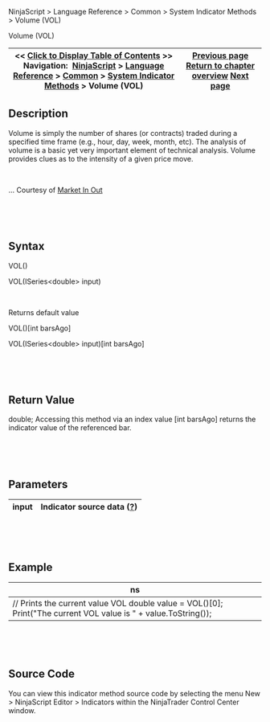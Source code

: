 ﻿


NinjaScript \> Language Reference \> Common \> System Indicator Methods \> Volume (VOL)






















Volume (VOL)







| \<\< [Click to Display Table of Contents](volume.md) \>\> **Navigation:**     [NinjaScript](ninjascript-1.md) \> [Language Reference](language_reference_wip-1.md) \> [Common](common-1.md) \> [System Indicator Methods](indicators-1.md) \> Volume (VOL) | [Previous page](ultimate_oscillator-1.md) [Return to chapter overview](indicators-1.md) [Next page](volume_moving_average_volma-1.md) |
| --- | --- |











## Description


Volume is simply the number of shares (or contracts) traded during a specified time frame (e.g., hour, day, week, month, etc). The analysis of volume is a basic yet very important element of technical analysis. Volume provides clues as to the intensity of a given price move.


 


... Courtesy of [Market In Out](http://www.marketinout.com/technical_analysis.php?id=114)


 


 


## Syntax


VOL()  

VOL(ISeries\<double\> input)


 


Returns default value  

VOL()\[int barsAgo]  

VOL(ISeries\<double\> input)\[int barsAgo]


 


 


## Return Value


double; Accessing this method via an index value \[int barsAgo] returns the indicator value of the referenced bar.


 


 


## Parameters




| input | Indicator source data ([?](valid_input_data_for_indicator-1.md)) |
| --- | --- |



 


 


## Example




| ns |
| --- |
| // Prints the current value VOL double value \= VOL()\[0]; Print("The current VOL value is " \+ value.ToString()); |



 


 


## Source Code


You can view this indicator method source code by selecting the menu New \> NinjaScript Editor \> Indicators within the NinjaTrader Control Center window.








